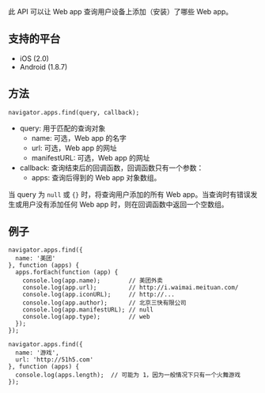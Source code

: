 此 API 可以让 Web app 查询用户设备上添加（安装）了哪些 Web app。

## 支持的平台
* iOS (2.0)
* Android (1.8.7)

## 方法

```
navigator.apps.find(query, callback);
```

* query: 用于匹配的查询对象
  * name: 可选，Web app 的名字
  * url: 可选，Web app 的网址
  * manifestURL: 可选，Web app 的网址
* callback: 查询结束后的回调函数，回调函数只有一个参数：
  * apps: 查询后得到的 Web app 对象数组。
  
当 query 为 `null` 或 `{}` 时，将查询用户添加的所有 Web app。当查询时有错误发生或用户没有添加任何 Web app 时，则在回调函数中返回一个空数组。
  
## 例子

```
navigator.apps.find({
  name: '美团'
}, function (apps) {
  apps.forEach(function (app) {
    console.log(app.name);        // 美团外卖
    console.log(app.url);         // http://i.waimai.meituan.com/
    console.log(app.iconURL);     // http://...
    console.log(app.author);      // 北京三快有限公司
    console.log(app.manifestURL); // null
    console.log(app.type);        // web
  });
});

navigator.apps.find({
  name: '游戏',
  url: 'http://51h5.com'
}, function (apps) {
  console.log(apps.length);  // 可能为 1，因为一般情况下只有一个火舞游戏
});
```
